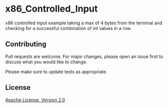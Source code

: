 # x86_Controlled_Input
x86 controlled input example taking a max of 4 bytes from the terminal and checking for a successful combination of int values in a row.

## Contributing

Pull requests are welcome. For major changes, please open an issue first to discuss what you would like to change.

Please make sure to update tests as appropriate.

## License
[Apache License, Version 2.0](https://www.apache.org/licenses/LICENSE-2.0/)
